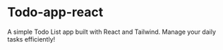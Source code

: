 # Todo-app-react
A simple Todo List app built with React and Tailwind. Manage your daily tasks efficiently!
